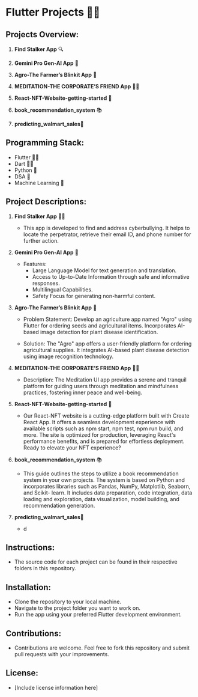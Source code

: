 # Flutter Projects 👩‍💻

## Projects Overview:
1. **Find Stalker App** 🔍
   
2. **Gemini Pro Gen-AI App** 🤖
   
3. **Agro-The Farmer’s Blinkit App** 🌾 
   
4. **MEDITATION-THE CORPORATE’S FRIEND App** 🧘‍♀️

5. **React-NFT-Website-getting-started** 📱

6. **book_recommendation_system** 📚

7. **predicting_walmart_sales**🏪

## Programming Stack:
- Flutter 👩‍💻
- Dart 👩‍💻
- Python 🐍
- DSA 🧠
- Machine Learning 🤖

## Project Descriptions:
1. **Find Stalker App** 🕵️‍♂️
   - This app is developed to find and address cyberbullying. It helps to locate the perpetrator, retrieve their email ID, and phone number for further action.

2. **Gemini Pro Gen-AI App** 🧠
   - Features:
     - Large Language Model for text generation and translation.
     - Access to Up-to-Date Information through safe and informative responses.
     - Multilingual Capabilities.
     - Safety Focus for generating non-harmful content.

3. **Agro-The Farmer’s Blinkit App** 🌾
   - Problem Statement:
     Develop an agriculture app named "Agro" using Flutter for ordering seeds and agricultural items. Incorporates AI-based image detection for plant disease identification.

   - Solution:
     The "Agro" app offers a user-friendly platform for ordering agricultural supplies. It integrates AI-based plant disease detection using image recognition technology.

4. **MEDITATION-THE CORPORATE’S FRIEND App** 🧘‍♂️
   - Description:
     The Meditation UI app provides a serene and tranquil platform for guiding users through meditation and mindfulness practices, fostering inner peace and well-being.

5. **React-NFT-Website-getting-started** 📱
   - Our React-NFT website is a cutting-edge platform built with Create React App. It offers a seamless development experience with available scripts such as npm 
     start, npm test, npm run build, and more. The site is optimized for production, leveraging React's performance benefits, and is prepared for effortless 
     deployment. Ready to elevate your NFT experience?

6. **book_recommendation_system** 📚
   - This guide outlines the steps to utilize a book recommendation system in your own projects. The system is based on Python and incorporates libraries such as Pandas, NumPy, Matplotlib, Seaborn, and Scikit- 
     learn. It includes data preparation, code integration, data loading and exploration, data visualization, model building, and recommendation generation.

7. **predicting_walmart_sales**🏪
   - d

## Instructions:
- The source code for each project can be found in their respective folders in this repository.

## Installation:
- Clone the repository to your local machine.
- Navigate to the project folder you want to work on.
- Run the app using your preferred Flutter development environment.

## Contributions:
- Contributions are welcome. Feel free to fork this repository and submit pull requests with your improvements.

## License:
- [Include license information here]

